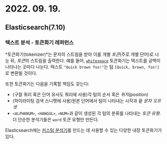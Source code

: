 # 2022. 09. 19.

## Elasticsearch(7.10)

### 텍스트 분석 - 토큰화기 레퍼런스

*토큰화기(tokenizer)*는 문자의 스트림을 받아 이를 개별 *토큰*(주로 개별 단어)로 나눈 뒤, *토큰*의 스트림을 출력한다. 예를 들어, [`whitespace`][whitespace-tokenizer] 토큰화기는 텍스트를 공백이 나타나는 곳마다 나눈다. 텍스트 `"Quick brown fox!"`는 텀 `[Quick, brown, fox!]`로 변환될 것이다.

또한 토큰화기는 다음을 기록할 책임도 갖는다:

* (구절 쿼리 혹은 단어 유사도 쿼리에 사용)각 텀의 순서 혹은 *위치(position)*
* (하이라이팅 검색 스니펫에 사용)원본 단어에서 텀이 나타내는 시작과 끝 *문자 오프셋*
* `<ALPHANUM>`, `<HANGUL>`, `<NUM>`과 같이 생성된 각 텀의 분류를 나타내는 *토큰 유형*. 더 단순한 분석기들은 `word` 토큰 유형만 만든다.

Elasticsearch에는 [커스텀 분석기][custom-analyzer]를 만드는 데 사용할 수 있는 다양한 내장 토큰화기가 있다.



[whitespace-tokenizer]: https://www.elastic.co/guide/en/elasticsearch/reference/7.10/analysis-whitespace-tokenizer.html
[custom-analyzer]: https://www.elastic.co/guide/en/elasticsearch/reference/7.10/analysis-custom-analyzer.html